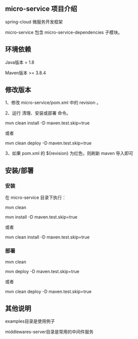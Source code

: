## micro-service 项目介绍
spring-cloud 微服务开发框架

micro-service 包含 micro-service-dependencies 子模块。

## 环境依赖
Java版本 = 1.8

Maven版本 >= 3.8.4

## 修改版本
1、修改 micro-service/pom.xml 中的 revision 。

2、运行 清理、安装或部署 命令。

mvn clean install -D maven.test.skip=true

或者

mvn clean deploy -D maven.test.skip=true

3、如果 pom.xml 的 <version>${revision}</version> 为红色，则刷新 maven 导入即可

## 安装/部署
### 安装
在 micro-service 目录下执行：

mvn clean

mvn install -D maven.test.skip=true

或者

mvn clean install -D maven.test.skip=true

### 部署
mvn clean

mvn deploy -D maven.test.skip=true

或者

mvn clean deploy -D maven.test.skip=true

## 其他说明
examples目录是使用例子

middlewares-server目录是常用的中间件服务


